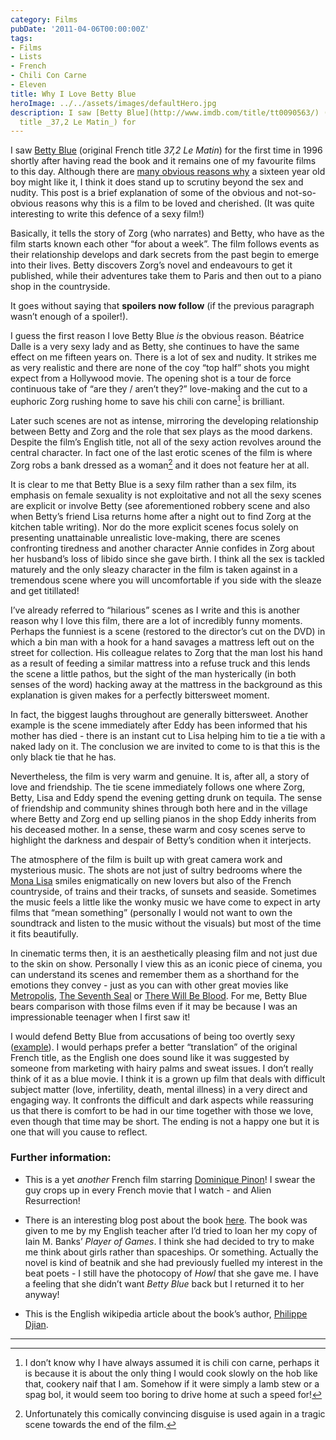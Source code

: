 ```yaml
---
category: Films
pubDate: '2011-04-06T00:00:00Z'
tags:
- Films
- Lists
- French
- Chili Con Carne
- Eleven
title: Why I Love Betty Blue
heroImage: ../../assets/images/defaultHero.jpg
description: I saw [Betty Blue](http://www.imdb.com/title/tt0090563/) (original French
  title _37,2 Le Matin_) for
---
```

I saw [Betty Blue](http://www.imdb.com/title/tt0090563/) (original French title _37,2 Le Matin_) for the first time in 1996 shortly after having read the book and it remains one of my favourite films to this day. Although there are [many obvious reasons why](http://www.google.co.uk/images?hl=en&source=hp&biw=1427&bih=1022&q=b%C3%A9atrice+dalle+betty+blue&gbv=2&aq=f&aqi=&oq=&uss=1) a sixteen year old boy might like it, I think it does stand up to scrutiny beyond the sex and nudity. This post is a brief explanation of some of the obvious and not-so-obvious reasons why this is a film to be loved and cherished. (It was quite interesting to write this defence of a sexy film!)

Basically, it tells the story of Zorg (who narrates) and Betty, who have as the film starts known each other “for about a week”. The film follows events as their relationship develops and dark secrets from the past begin to emerge into their lives. Betty discovers Zorg’s novel and endeavours to get it published, while their adventures take them to Paris and then out to a piano shop in the countryside.

It goes without saying that **spoilers now follow** (if the previous paragraph wasn’t enough of a spoiler!).

I guess the first reason I love Betty Blue _is_ the obvious reason. Béatrice Dalle is a very sexy lady and as Betty, she continues to have the same effect on me fifteen years on. There is a lot of sex and nudity. It strikes me as very realistic and there are none of the coy “top half” shots you might expect from a Hollywood movie. The opening shot is a tour de force continuous take of “are they / aren’t they?” love-making and the cut to a euphoric Zorg rushing home to save his chili con carne[^1] is brilliant.

Later such scenes are not as intense, mirroring the developing relationship between Betty and Zorg and the role that sex plays as the mood darkens. Despite the film’s English title, not all of the sexy action revolves around the central character. In fact one of the last erotic scenes of the film is where Zorg robs a bank dressed as a woman[^2] and it does not feature her at all.

It is clear to me that Betty Blue is a sexy film rather than a sex film, its emphasis on female sexuality is not exploitative and not all the sexy scenes are explicit or involve Betty (see aforementioned robbery scene and also when Betty’s friend Lisa returns home after a night out to find Zorg at the kitchen table writing). Nor do the more explicit scenes focus solely on presenting unattainable unrealistic love-making, there are scenes confronting tiredness and another character Annie confides in Zorg about her husband’s loss of libido since she gave birth. I think all the sex is tackled maturely and the only sleazy character in the film is taken against in a tremendous scene where you will uncomfortable if you side with the sleaze and get titillated!

I’ve already referred to “hilarious” scenes as I write and this is another reason why I love this film, there are a lot of incredibly funny moments. Perhaps the funniest is a scene (restored to the director’s cut on the DVD) in which a bin man with a hook for a hand savages a mattress left out on the street for collection. His colleague relates to Zorg that the man lost his hand as a result of feeding a similar mattress into a refuse truck and this lends the scene a little pathos, but the sight of the man hysterically (in both senses of the word) hacking away at the mattress in the background as this explanation is given makes for a perfectly bittersweet moment.

In fact, the biggest laughs throughout are generally bittersweet. Another example is the scene immediately after Eddy has been informed that his mother has died - there is an instant cut to Lisa helping him to tie a tie with a naked lady on it. The conclusion we are invited to come to is that this is the only black tie that he has.

Nevertheless, the film is very warm and genuine. It is, after all, a story of love and friendship. The tie scene immediately follows one where Zorg, Betty, Lisa and Eddy spend the evening getting drunk on tequila. The sense of friendship and community shines through both here and in the village where Betty and Zorg end up selling pianos in the shop Eddy inherits from his deceased mother. In a sense, these warm and cosy scenes serve to highlight the darkness and despair of Betty’s condition when it interjects.

The atmosphere of the film is built up with great camera work and mysterious music. The shots are not just of sultry bedrooms where the [Mona Lisa](http://en.wikipedia.org/wiki/Mona_lisa) smiles enigmatically on new lovers but also of the French countryside, of trains and their tracks, of sunsets and seaside. Sometimes the music feels a little like the wonky music we have come to expect in arty films that “mean something” (personally I would not want to own the soundtrack and listen to the music without the visuals) but most of the time it fits beautifully.

In cinematic terms then, it is an aesthetically pleasing film and not just due to the skin on show. Personally I view this as an iconic piece of cinema, you can understand its scenes and remember them as a shorthand for the emotions they convey - just as you can with other great movies like [Metropolis](http://www.imdb.com/title/tt0017136/), [The Seventh Seal](http://www.imdb.com/title/tt0050976/) or [There Will Be Blood](http://www.imdb.com/title/tt0469494/). For me, Betty Blue bears comparison with those films even if it may be because I was an impressionable teenager when I first saw it!

I would defend Betty Blue from accusations of being too overtly sexy ([example](http://rogerebert.suntimes.com/apps/pbcs.dll/article?AID=/19861225/REVIEWS/612250301/1023)). I would perhaps prefer a better “translation” of the original French title, as the English one does sound like it was suggested by someone from marketing with hairy palms and sweat issues. I don’t really think of it as a blue movie. I think it is a grown up film that deals with difficult subject matter (love, infertility, death, mental illness) in a very direct and engaging way. It confronts the difficult and dark aspects while reassuring us that there is comfort to be had in our time together with those we love, even though that time may be short. The ending is not a happy one but it is one that will you cause to reflect.

### Further information:

* This is a yet _another_ French film starring [Dominique Pinon](http://www.imdb.com/name/nm0684500/)! I swear the guy crops up in every French movie that I watch - and Alien Resurrection!

* There is an interesting blog post about the book [here](http://zenbullets.com/blog/?p=87). The book was given to me by my English teacher after I’d tried to loan her my copy of Iain M. Banks’ _Player of Games_. I think she had decided to try to make me think about girls rather than spaceships. Or something. Actually the novel is kind of beatnik and she had previously fuelled my interest in the beat poets - I still have the photocopy of _Howl_ that she gave me. I have a feeling that she didn’t want _Betty Blue_ back but I returned it to her anyway!

* This is the English wikipedia article about the book’s author, [Philippe Djian](http://en.wikipedia.org/wiki/Philippe_Djian).

***

[^1]:I don’t know why I have always assumed it is chili con carne, perhaps it is because it is about the only thing I would cook slowly on the hob like that, cookery naif that I am. Somehow if it were simply a lamb stew or a spag bol, it would seem too boring to drive home at such a speed for!

[^2]:Unfortunately this comically convincing disguise is used again in a tragic scene towards the end of the film.